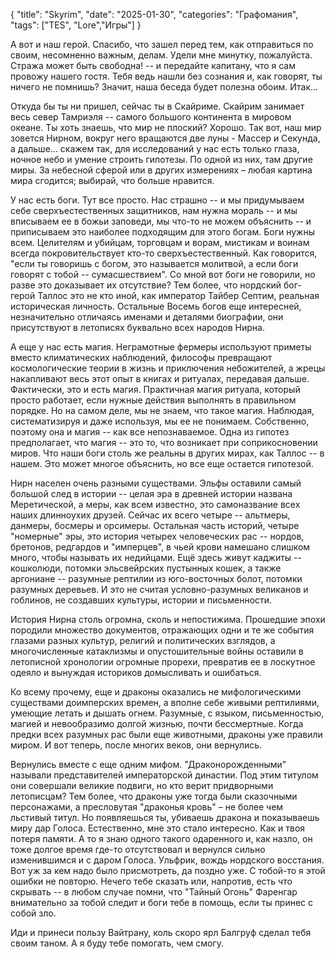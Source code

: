 {
"title": "Skyrim",
"date": "2025-01-30",
"categories": "Графомания",
"tags": ["TES", "Lore","Игры"]
}

А вот и наш герой. Спасибо, что зашел перед тем, как отправиться по своим, несомненно важным, делам. Удели мне минутку, пожалуйста. Стража может быть свободна! -- и передайте капитану, что я сам провожу нашего гостя. Тебя ведь нашли без сознания и, как говорят, ты ничего не помнишь? Значит, наша беседа будет полезна обоим. Итак...

Откуда бы ты ни пришел, сейчас ты в Скайриме. Скайрим занимает весь север Тамриэля -- самого большого континента в мировом океане. Ты хоть знаешь, что мир не плоский? Хорошо. Так вот, наш мир зовется Нирном, вокруг него вращаются две луны - Массер и Секунда, а дальше... скажем так, для исследований у нас есть только глаза, ночное небо и умение строить гипотезы. По одной из них, там другие миры. За небесной сферой или в других измерениях – любая картина мира сгодится; выбирай, что больше нравится. 

У нас есть боги. Тут все просто. Нас страшно -- и мы придумываем себе сверхъестественных защитников, нам нужна мораль -- и мы вписываем ее в божьи заповеди, мы что-то не можем объяснить -- и приписываем это наиболее подходящим для этого богам. Боги нужны всем. Целителям и убийцам, торговцам и ворам, мистикам и воинам всегда покровительствует кто-то сверхъестественный. Как говорится, "если ты говоришь с богом, это называется молитвой, а если боги говорят с тобой -- сумасшествием". Со мной вот боги не говорили, но разве это доказывает их отсутствие? Тем более, что нордский бог-герой Таллос это не кто иной, как император Тайбер Септим, реальная историческая личность. Остальные Восемь богов еще интересней, незначительно отличаясь именами и деталями биографии, они присутствуют в летописях буквально всех народов Нирна.

А еще у нас есть магия. Неграмотные фермеры используют приметы вместо климатических наблюдений, философы превращают космологические теории в жизнь и приключения небожителей, а жрецы накапливают весь этот опыт в книгах и ритуалах, передавая дальше. Фактически, это и есть магия. Практичная магия ритуала, который просто работает, если нужные действия выполнять в правильном порядке. Но на самом деле, мы не знаем, что такое магия. Наблюдая, систематизируя и даже используя, мы ее не понимаем. Собственно, поэтому она и магия -- как все непознаваемое. Одна из гипотез предполагает, что магия -- это то, что возникает при соприкосновении миров. Что наши боги столь же реальны в других мирах, как Таллос -- в нашем. Это может многое объяснить, но все еще остается гипотезой.

Нирн населен очень разными существами. Эльфы оставили самый большой след в истории -- целая эра в древней истории названа Меретической, а меры, как всем известно, это самоназвание всех наших длинноухих друзей. Сейчас их всего четыре -- альтмеры, данмеры, босмеры и орсимеры. Остальная часть историй, четыре "номерные" эры, это история четырех человеческих рас -- нордов, бретонов, редгардов и "имперцев", в чьей крови намешано слишком много, чтобы называть их недийцами. Ещё здесь живут каджиты -- кошколюди, потомки эльсвейрских пустынных кошек, а также аргониане -- разумные рептилии из юго-восточных болот, потомки разумных деревьев. И это не считая условно-разумных великанов и гоблинов, не создавших культуры, истории и письменности.

История Нирна столь огромна, сколь и непостижима. Прошедшие эпохи породили множество документов, отражающих одни и те же события глазами разных культур, религий и политических взглядов, а многочисленные катаклизмы и опустошительные войны оставили в летописной хронологии огромные прорехи, превратив ее в лоскутное одеяло и вынуждая историков домысливать и ошибаться.

Ко всему прочему, еще и драконы оказались не мифологическими существами доимперских времен, а вполне себе живыми рептилиями, умеющие летать и дышать огнем. Разумные, с языком, письменностью, магией и невообразимо долгой жизнью, почти бессмертные. Когда предки всех разумных рас были еще животными, драконы уже правили миром. И вот теперь, после многих веков, они вернулись.

Вернулись вместе с еще одним мифом. "Драконорожденными" называли представителей императорской династии. Под этим титулом они совершали великие подвиги, но кто верит придворными летописцам? Тем более, что драконы уже тогда были сказочными персонажами, а пресловутая "драконья кровь" –  не более чем льстивый титул. Но появляешься ты, убиваешь дракона и показываешь миру дар Голоса. Естественно, мне это стало интересно. Как и твоя потеря памяти. А то я знаю одного такого одаренного и, как назло, он тоже долгое время где-то отсутствовал и вернулся сильно изменившимся и с даром Голоса. Ульфрик, вождь нордского восстания. Вот уж за кем надо было присмотреть, да поздно уже. С тобой-то я этой ошибки не повторю. Нечего тебе сказать или, напротив, есть что скрывать -- в любом случае помни, что "Тайный Огонь" Фаренгар внимательно за тобой следит и боги тебе в помощь, если ты принес с собой зло.

Иди и принеси пользу Вайтрану, коль скоро ярл Балгруф сделал тебя своим таном. А я буду тебе помогать, чем смогу.
